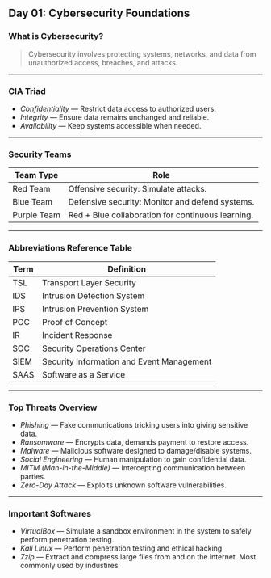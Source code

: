 ## Day 01: Cybersecurity Foundations

### What is Cybersecurity?
> Cybersecurity involves protecting systems, networks, and data from unauthorized access, breaches, and attacks.

---

### CIA Triad

- *Confidentiality* — Restrict data access to authorized users.
- *Integrity* — Ensure data remains unchanged and reliable.
- *Availability* — Keep systems accessible when needed.

---

### Security Teams

| Team Type     | Role                                             |
|---------------|--------------------------------------------------|
| Red Team      | Offensive security: Simulate attacks.            |
| Blue Team     | Defensive security: Monitor and defend systems.  |
| Purple Team   | Red + Blue collaboration for continuous learning.|

---

### Abbreviations Reference Table

| Term  | Definition                                      |
|-------|-------------------------------------------------|
| TSL   | Transport Layer Security                        |
| IDS   | Intrusion Detection System                      |
| IPS   | Intrusion Prevention System                     |
| POC   | Proof of Concept                                |
| IR    | Incident Response                               |
| SOC   | Security Operations Center                      |
| SIEM  | Security Information and Event Management       |
| SAAS  | Software as a Service                           |

---

### Top Threats Overview

- *Phishing* — Fake communications tricking users into giving sensitive data.
- *Ransomware* — Encrypts data, demands payment to restore access.
- *Malware* — Malicious software designed to damage/disable systems.
- *Social Engineering* — Human manipulation to gain confidential data.
- *MITM (Man-in-the-Middle)* — Intercepting communication between parties.
- *Zero-Day Attack* — Exploits unknown software vulnerabilities.

---
### Important Softwares

- *VirtualBox* — Simulate a sandbox environment in the system to safely perform penetration testing.
- *Kali Linux* — Perform penetration testing and ethical hacking
- *7zip* — Extract and compress large files from and on the internet. Most commonly used by industires

